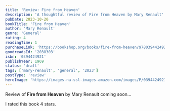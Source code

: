 ```yaml
---
title: 'Review: Fire from Heaven'
description: 'A thoughtful review of Fire from Heaven by Mary Renault'
pubDate: 2023-10-20
bookTitle: 'Fire from Heaven'
author: 'Mary Renault'
genre: 'General'
rating: 4
readingTime: 1
purchaseLink: 'https://bookshop.org/books/fire-from-heaven/9780394424927'
goodreadsId: '2038303'
isbn: '0394424921'
publishYear: 1969
status: 'draft'
tags: ['mary-renault', 'general', '2023']
postType: 'review'
heroImage: 'https://images-na.ssl-images-amazon.com/images/P/0394424921.01.L.jpg'
---
```


Review of **Fire from Heaven** by Mary Renault coming soon...

I rated this book 4 stars.